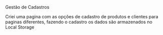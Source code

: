 Gestão de Cadastros

Criei uma pagina com as opções de cadastro de produtos
e clientes para paginas diferentes, fazendo o cadastro
os dados são armazenados no Local Storage 

